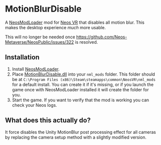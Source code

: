 # MotionBlurDisable

A [NeosModLoader](https://github.com/zkxs/NeosModLoader) mod for [Neos VR](https://neos.com/) that disables all motion blur. This makes the desktop experience *much* more usable.

This will no longer be needed once https://github.com/Neos-Metaverse/NeosPublic/issues/322 is resolved.

## Installation
1. Install [NeosModLoader](https://github.com/zkxs/NeosModLoader).
1. Place [MotionBlurDisable.dll](https://github.com/zkxs/MotionBlurDisable/releases/latest/download/MotionBlurDisable.dll) into your `nml_mods` folder. This folder should be at `C:\Program Files (x86)\Steam\steamapps\common\NeosVR\nml_mods` for a default install. You can create it if it's missing, or if you launch the game once with NeosModLoader installed it will create the folder for you.
1. Start the game. If you want to verify that the mod is working you can check your Neos logs.

## What does this actually do?
It force disables the Unity MotionBlur post processing effect for all cameras by replacing the camera setup method with a slightly modified version.
